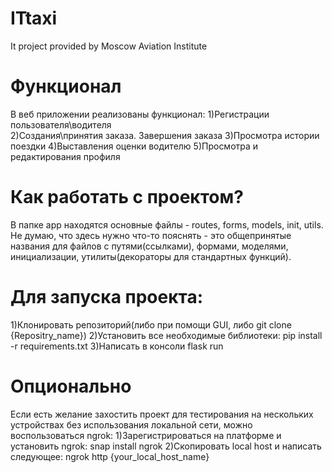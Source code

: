 # ITtaxi
It project provided by Moscow Aviation Institute

# Функционал
В веб приложении реализованы функционал:
1)Регистрации пользователя\водителя <br />
2)Создания\принятия заказа. Завершения заказа
3)Просмотра истории поездки
4)Выставления оценки водителю
5)Просмотра и редактирования профиля

# Как работать с проектом?
В папке app находятся основные файлы - routes, forms, models, init, utils. Не думаю, что здесь нужно что-то пояснять - это общепринятые названия для файлов с путями(ссылками), формами, моделями, инициализации, утилиты(декораторы для стандартных функций). 

# Для запуска проекта:
1)Клонировать репозиторий(либо при помощи GUI, либо git clone {Repositry_name})
2)Установить все необходимые библиотеки: pip install -r requirements.txt
3)Написать в консоли flask run

# Опционально
Если есть желание захостить проект для тестирования на нескольких устройствах без использования локальной сети, можно воспользоваться ngrok:
1)Зарегистрироваться на платформе и установить ngrok: snap install ngrok
2)Скопировать local host и написать следующее: ngrok http {your_local_host_name}

